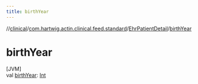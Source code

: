 ```yaml
---
title: birthYear
---
```

//[clinical](../../../index.html)/[com.hartwig.actin.clinical.feed.standard](../index.html)/[EhrPatientDetail](index.html)/[birthYear](birth-year.html)



# birthYear



[JVM]\
val [birthYear](birth-year.html): [Int](https://kotlinlang.org/api/latest/jvm/stdlib/kotlin/-int/index.html)




